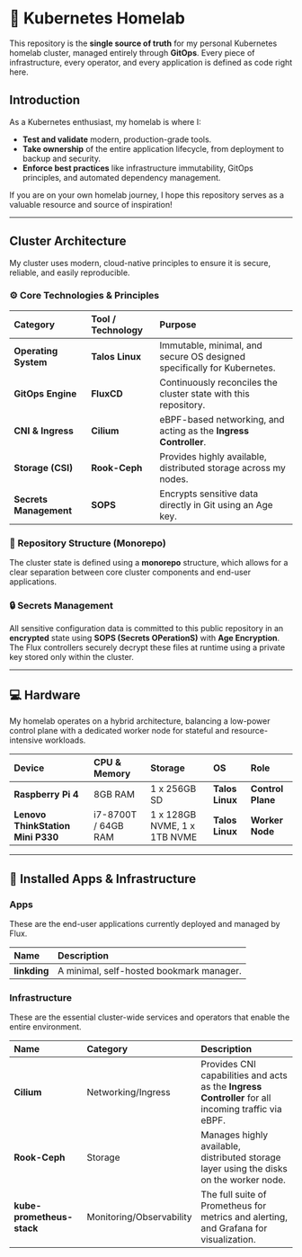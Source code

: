 # 🏡 Kubernetes Homelab

This repository is the **single source of truth** for my personal Kubernetes homelab cluster, managed entirely through **GitOps**. Every piece of infrastructure, every operator, and every application is defined as code right here.

## Introduction

As a Kubernetes enthusiast, my homelab is where I:

  * **Test and validate** modern, production-grade tools.
  * **Take ownership** of the entire application lifecycle, from deployment to backup and security.
  * **Enforce best practices** like infrastructure immutability, GitOps principles, and automated dependency management.

If you are on your own homelab journey, I hope this repository serves as a valuable resource and source of inspiration\!

-----

## Cluster Architecture

My cluster uses modern, cloud-native principles to ensure it is secure, reliable, and easily reproducible.

### ⚙️ Core Technologies & Principles

| Category | Tool / Technology | Purpose |
| :--- | :--- | :--- |
| **Operating System** | **Talos Linux** | Immutable, minimal, and secure OS designed specifically for Kubernetes. |
| **GitOps Engine** | **FluxCD** | Continuously reconciles the cluster state with this repository. |
| **CNI & Ingress** | **Cilium** | eBPF-based networking, and acting as the **Ingress Controller**. |
| **Storage (CSI)** | **Rook-Ceph** | Provides highly available, distributed storage across my nodes. |
| **Secrets Management** | **SOPS** | Encrypts sensitive data directly in Git using an Age key. |

### 📂 Repository Structure (Monorepo)

The cluster state is defined using a **monorepo** structure, which allows for a clear separation between core cluster components and end-user applications.

### 🔒 Secrets Management

All sensitive configuration data is committed to this public repository in an **encrypted** state using **SOPS (Secrets OPerationS)** with **Age Encryption**. The Flux controllers securely decrypt these files at runtime using a private key stored only within the cluster.

---

## 💻 Hardware

My homelab operates on a hybrid architecture, balancing a low-power control plane with a dedicated worker node for stateful and resource-intensive workloads.

| Device | CPU & Memory | Storage | OS | Role |
| :--- | :--- | :--- | :--- | :--- |
| **Raspberry Pi 4** | 8GB RAM | 1 x 256GB SD | **Talos Linux** | **Control Plane** |
| **Lenovo ThinkStation Mini P330** | i7-8700T / 64GB RAM | 1 x 128GB NVME, 1 x 1TB NVME | **Talos Linux** | **Worker Node** |

---

## 🚀 Installed Apps & Infrastructure

### Apps

These are the end-user applications currently deployed and managed by Flux.

| Name | Description |
| :--- | :--- |
| **linkding** | A minimal, self-hosted bookmark manager. |

### Infrastructure

These are the essential cluster-wide services and operators that enable the entire environment.

| Name | Category | Description |
| :--- | :--- | :--- |
| **Cilium** | Networking/Ingress | Provides CNI capabilities and acts as the **Ingress Controller** for all incoming traffic via eBPF. |
| **Rook-Ceph** | Storage | Manages highly available, distributed storage layer using the disks on the worker node. |
| **kube-prometheus-stack**| Monitoring/Observability | The full suite of Prometheus for metrics and alerting, and Grafana for visualization. |
